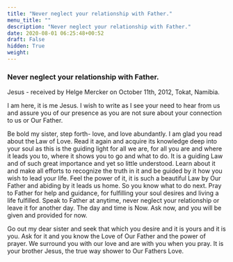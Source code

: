 ```yaml
---
title: "Never neglect your relationship with Father."
menu_title: ""
description: "Never neglect your relationship with Father."
date: 2020-08-01 06:25:48+00:52
draft: False
hidden: True
weight:
---
```

### Never neglect your relationship with Father.

Jesus - received by Helge Mercker on October 11th, 2012, Tokat, Namibia.

I am here, it is me Jesus. I wish to write as I see your need to hear from us and assure you of our presence as you are not sure about your connection to us or Our Father.

Be bold my sister, step forth- love, and love abundantly. I am glad you read about the Law of Love. Read it again and acquire its knowledge deep into your soul as this is the guiding light for all we are, for all you are and where it leads you to, where it shows you to go and what to do. It is a guiding Law and of such great importance and yet so little understood. Learn about it and make all efforts to recognize the truth in it and be guided by it how you wish to lead your life. Feel the power of it, it is such a beautiful Law by Our Father and abiding by it leads us home.
So you know what to do next. Pray to Father for help and guidance, for fulfilling your soul desires and living a life fulfilled. Speak to Father at anytime, never neglect your relationship or leave it for another day. The day and time is Now. Ask now, and you will be given and provided for now.

Go out my dear sister and seek that which you desire and it is yours and it is you. Ask for it and you know the Love of Our Father and the power of prayer. We surround you with our love and are with you when you pray. It is your brother Jesus, the true way shower to Our Fathers Love.
